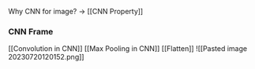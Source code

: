 
Why CNN for image? ->  [[CNN Property]]

### CNN Frame
[[Convolution in CNN]]
[[Max Pooling in CNN]]
[[Flatten]]
![[Pasted image 20230720120152.png]]
